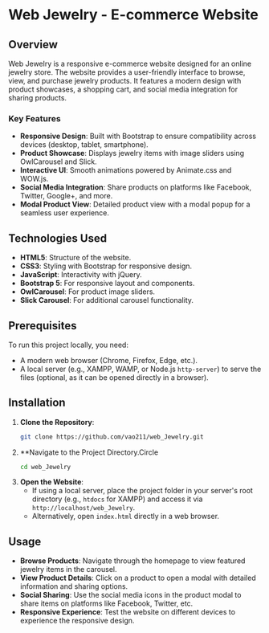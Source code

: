 # Web Jewelry - E-commerce Website

## Overview
Web Jewelry is a responsive e-commerce website designed for an online jewelry store. The website provides a user-friendly interface to browse, view, and purchase jewelry products. It features a modern design with product showcases, a shopping cart, and social media integration for sharing products.

### Key Features
- **Responsive Design**: Built with Bootstrap to ensure compatibility across devices (desktop, tablet, smartphone).
- **Product Showcase**: Displays jewelry items with image sliders using OwlCarousel and Slick.
- **Interactive UI**: Smooth animations powered by Animate.css and WOW.js.
- **Social Media Integration**: Share products on platforms like Facebook, Twitter, Google+, and more.
- **Modal Product View**: Detailed product view with a modal popup for a seamless user experience.

## Technologies Used
- **HTML5**: Structure of the website.
- **CSS3**: Styling with Bootstrap for responsive design.
- **JavaScript**: Interactivity with jQuery.
- **Bootstrap 5**: For responsive layout and components.
- **OwlCarousel**: For product image sliders.
- **Slick Carousel**: For additional carousel functionality.

## Prerequisites
To run this project locally, you need:
- A modern web browser (Chrome, Firefox, Edge, etc.).
- A local server (e.g., XAMPP, WAMP, or Node.js `http-server`) to serve the files (optional, as it can be opened directly in a browser).

## Installation
1. **Clone the Repository**:
   ```bash
   git clone https://github.com/vao211/web_Jewelry.git
   ```
2. **Navigate to the Project Directory.Circle
   ```bash
   cd web_Jewelry
   ```
3. **Open the Website**:
   - If using a local server, place the project folder in your server's root directory (e.g., `htdocs` for XAMPP) and access it via `http://localhost/web_Jewelry`.
   - Alternatively, open `index.html` directly in a web browser.

## Usage
- **Browse Products**: Navigate through the homepage to view featured jewelry items in the carousel.
- **View Product Details**: Click on a product to open a modal with detailed information and sharing options.
- **Social Sharing**: Use the social media icons in the product modal to share items on platforms like Facebook, Twitter, etc.
- **Responsive Experience**: Test the website on different devices to experience the responsive design.
